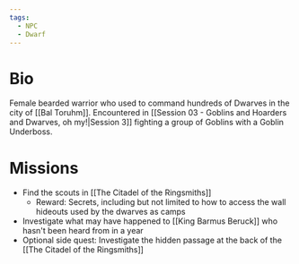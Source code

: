 ```yaml
---
tags:
  - NPC
  - Dwarf
---
```

# Bio
Female bearded warrior who used to command hundreds of Dwarves in the city of [[Bal Toruhm]]. Encountered in [[Session 03 - Goblins and Hoarders and Dwarves, oh my!|Session 3]] fighting a group of Goblins with a Goblin Underboss.

# Missions
- Find the scouts in [[The Citadel of the Ringsmiths]]
	- Reward: Secrets, including but not limited to how to access the wall hideouts used by the dwarves as camps
- Investigate what may have happened to [[King Barmus Beruck]] who hasn't been heard from in a year
- Optional side quest: Investigate the hidden passage at the back of the [[The Citadel of the Ringsmiths]]